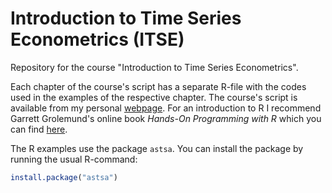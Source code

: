 # Introduction to Time Series Econometrics (ITSE)
Repository for the course "Introduction to Time Series Econometrics".

Each chapter of the course's script has a separate R-file with the codes used in the examples of the respective chapter. The course's script is available from my personal [webpage](https://dballinari.github.io/teaching/). For an introduction to R I recommend Garrett Grolemund's online book *Hands-On Programming with R* which you can find 	[here](https://rstudio-education.github.io/hopr/index.html).

The R examples use the package `astsa`. You can install the package by running the usual R-command: 

```r
install.package("astsa")
```
